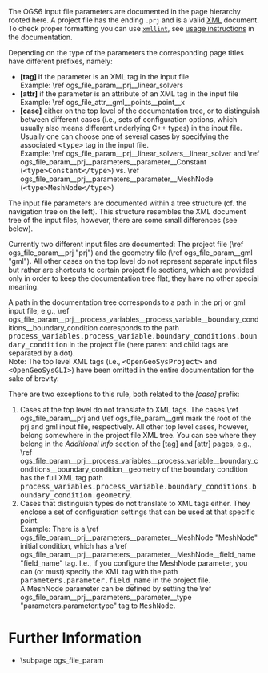 The OGS6 input file parameters are documented in the page hierarchy rooted here.
A project file has the ending `.prj` and is a valid
[XML](https://en.wikipedia.org/wiki/XML) document. To check proper formatting
you can use [`xmllint`](http://xmlsoft.org/xmllint.html), see
[usage instructions](https://www.opengeosys.org/docs/userguide/troubleshooting/project-file/)
in the documentation.

Depending on the type of the parameters the corresponding page titles have
different prefixes, namely:

 - <b>[tag] </b> if the parameter is an XML tag in the input file<br>
   Example: \ref ogs_file_param__prj__linear_solvers
 - <b>[attr]</b> if the parameter is an attribute of an XML tag in the input
   file<br>
   Example: \ref ogs_file_attr__gml__points__point__x
 - <b>[case]</b> either on the top level of the documentation tree, or to
   distinguish between different cases (i.e., sets of configuration options,
   which usually also means different underlying C++ types) in the input
   file.<br>
   Usually one can choose one of several cases by specifying the associated
   <tt>&lt;type&gt;</tt> tag in the input file.<br>
   Example: \ref ogs_file_param__prj__linear_solvers__linear_solver
   and \ref ogs_file_param__prj__parameters__parameter__Constant (<tt>&lt;type&gt;Constant&lt;/type&gt;</tt>)
   vs. \ref ogs_file_param__prj__parameters__parameter__MeshNode (<tt>&lt;type&gt;MeshNode&lt;/type&gt;</tt>)

The input file parameters are documented within a tree structure (cf. the
navigation tree on the left). This structure resembles the XML document tree of
the input files, however, there are some small differences (see below).

Currently two different input files are documented:
The project file (\ref ogs_file_param__prj "prj")
and the geometry file (\ref ogs_file_param__gml "gml").
All other cases on the top level do not represent separate input files but
rather are shortcuts to certain project file sections, which are provided only in
order to keep the documentation tree flat, they have no other special meaning.

A path in the documentation tree corresponds to a path in the prj or gml input
file, e.g., \ref ogs_file_param__prj__process_variables__process_variable__boundary_conditions__boundary_condition
corresponds to the path <tt>process_variables.process_variable.boundary_conditions.boundary_condition</tt>
in the project file (here parent and child tags are separated by a dot).<br>
Note: The top level XML tags (i.e., <tt>&lt;OpenGeoSysProject&gt;</tt> and <tt>&lt;OpenGeoSysGLI&gt;</tt>)
have been omitted in the entire documentation for the sake of brevity.

There are two exceptions to this rule, both related to the <em>[case]</em>
prefix:
 1. Cases at the top level do not translate to XML tags. The cases
    \ref ogs_file_param__prj and \ref ogs_file_param__gml mark the root of the
    prj and gml input file, respectively.
    All other top level cases, however, belong somewhere in the project file XML tree.
    You can see where they belong in the <em>Additional Info</em> section of the [tag] and
    [attr] pages, e.g., \ref
    ogs_file_param__prj__process_variables__process_variable__boundary_conditions__boundary_condition__geometry
    of the boundary condition has the full XML tag path
    <tt>process_variables.process_variable.boundary_conditions.boundary_condition.geometry</tt>.
 2. Cases that distinguish types do not translate to XML tags either.
    They enclose a set of configuration settings that can be used at that specific point.<br>
    Example: There is a \ref ogs_file_param__prj__parameters__parameter__MeshNode "MeshNode"
    initial condition, which has a \ref
    ogs_file_param__prj__parameters__parameter__MeshNode__field_name "field_name" tag.  I.e., if you
    configure the MeshNode parameter, you can (or must) specify the XML tag with the
    path <tt>parameters.parameter.field_name</tt> in the project file.<br> A
    MeshNode parameter can be defined by setting the \ref
    ogs_file_param__prj__parameters__parameter__type "parameters.parameter.type" tag to
    <tt>MeshNode</tt>.

# Further Information

 - \subpage ogs_file_param
